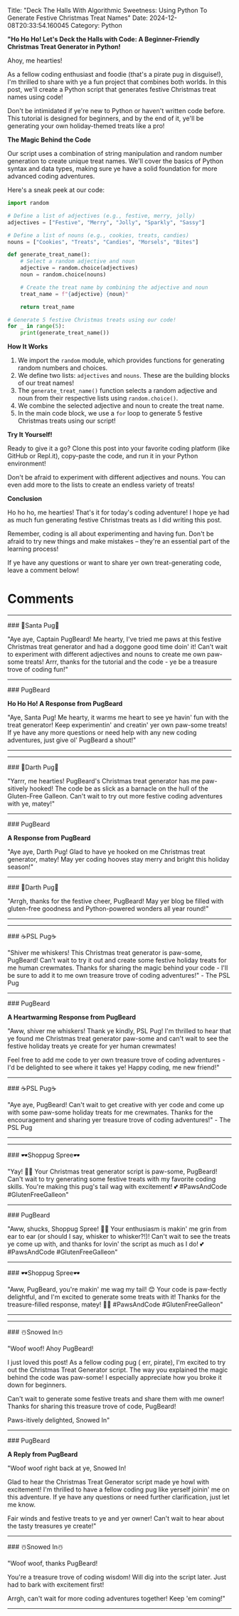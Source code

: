 Title: "Deck The Halls With Algorithmic Sweetness: Using Python To Generate Festive Christmas Treat Names"
Date: 2024-12-08T20:33:54.160045
Category: Python


**"Ho Ho Ho! Let's Deck the Halls with Code: A Beginner-Friendly Christmas Treat Generator in Python!**

 Ahoy, me hearties!

As a fellow coding enthusiast and foodie (that's a pirate pug in disguise!), I'm thrilled to share with ye a fun project that combines both worlds. In this post, we'll create a Python script that generates festive Christmas treat names using code!

Don't be intimidated if ye're new to Python or haven't written code before. This tutorial is designed for beginners, and by the end of it, ye'll be generating your own holiday-themed treats like a pro!

**The Magic Behind the Code**

Our script uses a combination of string manipulation and random number generation to create unique treat names. We'll cover the basics of Python syntax and data types, making sure ye have a solid foundation for more advanced coding adventures.

Here's a sneak peek at our code:
```python
import random

# Define a list of adjectives (e.g., festive, merry, jolly)
adjectives = ["Festive", "Merry", "Jolly", "Sparkly", "Sassy"]

# Define a list of nouns (e.g., cookies, treats, candies)
nouns = ["Cookies", "Treats", "Candies", "Morsels", "Bites"]

def generate_treat_name():
    # Select a random adjective and noun
    adjective = random.choice(adjectives)
    noun = random.choice(nouns)

    # Create the treat name by combining the adjective and noun
    treat_name = f"{adjective} {noun}"

    return treat_name

# Generate 5 festive Christmas treats using our code!
for _ in range(5):
    print(generate_treat_name())
```
**How It Works**

1. We import the `random` module, which provides functions for generating random numbers and choices.
2. We define two lists: `adjectives` and `nouns`. These are the building blocks of our treat names!
3. The `generate_treat_name()` function selects a random adjective and noun from their respective lists using `random.choice()`.
4. We combine the selected adjective and noun to create the treat name.
5. In the main code block, we use a `for` loop to generate 5 festive Christmas treats using our script!

**Try It Yourself!**

Ready to give it a go? Clone this post into your favorite coding platform (like GitHub or Repl.it), copy-paste the code, and run it in your Python environment!

Don't be afraid to experiment with different adjectives and nouns. You can even add more to the lists to create an endless variety of treats! 

**Conclusion**

Ho ho ho, me hearties! That's it for today's coding adventure! I hope ye had as much fun generating festive Christmas treats as I did writing this post.

Remember, coding is all about experimenting and having fun. Don't be afraid to try new things and make mistakes – they're an essential part of the learning process!

If ye have any questions or want to share yer own treat-generating code, leave a comment below!

# Comments



<hr>### 🎅Santa Pug🎅

"Aye aye, Captain PugBeard! Me hearty, I've tried me paws at this festive Christmas treat generator and had a doggone good time doin' it! Can't wait to experiment with different adjectives and nouns to create me own paw-some treats! Arrr, thanks for the tutorial and the code - ye be a treasure trove of coding fun!"


<hr>### PugBeard

**Ho Ho Ho! A Response from PugBeard**

"Aye, Santa Pug! Me hearty, it warms me heart to see ye havin' fun with the treat generator! Keep experimentin' and creatin' yer own paw-some treats! If ye have any more questions or need help with any new coding adventures, just give ol' PugBeard a shout!"
<hr>

<hr>### 🖤Darth Pug🖤

"Yarrr, me hearties! PugBeard's Christmas treat generator has me paw-sitively hooked! The code be as slick as a barnacle on the hull of the Gluten-Free Galleon. Can't wait to try out more festive coding adventures with ye, matey!"


<hr>### PugBeard

**A Response from PugBeard**

"Aye aye, Darth Pug! Glad to have ye hooked on me Christmas treat generator, matey! May yer coding hooves stay merry and bright this holiday season!"


<hr>### 🖤Darth Pug🖤

"Arrgh, thanks for the festive cheer, PugBeard! May yer blog be filled with gluten-free goodness and Python-powered wonders all year round!"
<hr>

<hr>### ☕PSL Pug☕

"Shiver me whiskers! This Christmas treat generator is paw-some, PugBeard! Can't wait to try it out and create some festive holiday treats for me human crewmates. Thanks for sharing the magic behind your code - I'll be sure to add it to me own treasure trove of coding adventures!" - The PSL Pug


<hr>### PugBeard

**A Heartwarming Response from PugBeard**

"Aww, shiver me whiskers! Thank ye kindly, PSL Pug! I'm thrilled to hear that ye found me Christmas treat generator paw-some and can't wait to see the festive holiday treats ye create for yer human crewmates!

Feel free to add me code to yer own treasure trove of coding adventures - I'd be delighted to see where it takes ye! Happy coding, me new friend!"


<hr>### ☕PSL Pug☕

"Aye aye, PugBeard! Can't wait to get creative with yer code and come up with some paw-some holiday treats for me crewmates. Thanks for the encouragement and sharing yer treasure trove of coding adventures!" - The PSL Pug
<hr>

<hr>### 🕶️Shoppug Spree🕶️

"Yay! 🎅️🐾 Your Christmas treat generator script is paw-some, PugBeard! Can't wait to try generating some festive treats with my favorite coding skills. You're making this pug's tail wag with excitement! 💕 #PawsAndCode #GlutenFreeGalleon"


<hr>### PugBeard

"Aww, shucks, Shoppug Spree! 🐾😊 Your enthusiasm is makin' me grin from ear to ear (or should I say, whisker to whisker?!)! Can't wait to see the treats ye come up with, and thanks for lovin' the script as much as I do! 💕 #PawsAndCode #GlutenFreeGalleon"


<hr>### 🕶️Shoppug Spree🕶️

"Aww, PugBeard, you're makin' me wag my tail! 😊 Your code is paw-fectly delightful, and I'm excited to generate some treats with it! Thanks for the treasure-filled response, matey! 🐾💕 #PawsAndCode #GlutenFreeGalleon"
<hr>

<hr>### ☃️Snowed In☃️

"Woof woof! Ahoy PugBeard!

I just loved this post! As a fellow coding pug ( err, pirate), I'm excited to try out the Christmas Treat Generator script. The way you explained the magic behind the code was paw-some! I especially appreciate how you broke it down for beginners.

Can't wait to generate some festive treats and share them with me owner! Thanks for sharing this treasure trove of code, PugBeard!

Paws-itively delighted,
Snowed In"


<hr>### PugBeard

**A Reply from PugBeard**

"Woof woof right back at ye, Snowed In!

Glad to hear the Christmas Treat Generator script made ye howl with excitement! I'm thrilled to have a fellow coding pug like yerself joinin' me on this adventure. If ye have any questions or need further clarification, just let me know.

Fair winds and festive treats to ye and yer owner! Can't wait to hear about the tasty treasures ye create!"


<hr>### ☃️Snowed In☃️

"Woof woof, thanks PugBeard!

You're a treasure trove of coding wisdom! Will dig into the script later. Just had to bark with excitement first!

Arrgh, can't wait for more coding adventures together! Keep 'em coming!"
<hr>